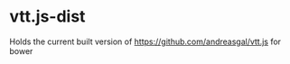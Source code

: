 vtt.js-dist
===========

Holds the current built version of https://github.com/andreasgal/vtt.js for bower

